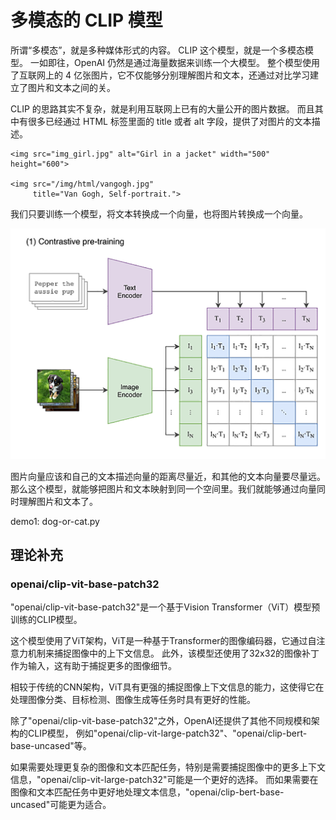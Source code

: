 # 多模态的 CLIP 模型
所谓“多模态”，就是多种媒体形式的内容。 CLIP 这个模型，就是一个多模态模型。
一如即往，OpenAI 仍然是通过海量数据来训练一个大模型。
整个模型使用了互联网上的 4 亿张图片，它不仅能够分别理解图片和文本，还通过对比学习建立了图片和文本之间的关。

CLIP 的思路其实不复杂，就是利用互联网上已有的大量公开的图片数据。
而且其中有很多已经通过 HTML 标签里面的 title 或者 alt 字段，提供了对图片的文本描述。
```
<img src="img_girl.jpg" alt="Girl in a jacket" width="500" height="600">

<img src="/img/html/vangogh.jpg"
     title="Van Gogh, Self-portrait.">
```
我们只要训练一个模型，将文本转换成一个向量，也将图片转换成一个向量。

<img src="./data/image_to_vector.webp" />

图片向量应该和自己的文本描述向量的距离尽量近，和其他的文本向量要尽量远。
那么这个模型，就能够把图片和文本映射到同一个空间里。我们就能够通过向量同时理解图片和文本了。

demo1: dog-or-cat.py


## 理论补充
### openai/clip-vit-base-patch32
"openai/clip-vit-base-patch32"是一个基于Vision Transformer（ViT）模型预训练的CLIP模型。

这个模型使用了ViT架构，ViT是一种基于Transformer的图像编码器，它通过自注意力机制来捕捉图像中的上下文信息。
此外，该模型还使用了32x32的图像补丁作为输入，这有助于捕捉更多的图像细节。

相较于传统的CNN架构，ViT具有更强的捕捉图像上下文信息的能力，这使得它在处理图像分类、目标检测、图像生成等任务时具有更好的性能。

除了"openai/clip-vit-base-patch32"之外，OpenAI还提供了其他不同规模和架构的CLIP模型，
例如"openai/clip-vit-large-patch32"、"openai/clip-bert-base-uncased"等。

如果需要处理更复杂的图像和文本匹配任务，特别是需要捕捉图像中的更多上下文信息，"openai/clip-vit-large-patch32"可能是一个更好的选择。
而如果需要在图像和文本匹配任务中更好地处理文本信息，"openai/clip-bert-base-uncased"可能更为适合。